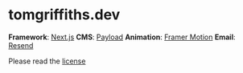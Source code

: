 # tomgriffiths.dev

**Framework**: [Next.js](https://nextjs.org/)
**CMS**: [Payload](https://payloadcms.com/)
**Animation**: [Framer Motion](https://www.framer.com/motion/)
**Email**: [Resend](https://resend.com/)

Please read the [license](https://github.com/TGriffiths88/tomgriffiths.dev/blob/main/license.txt)
